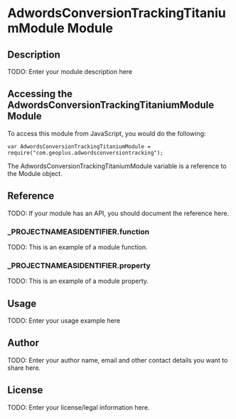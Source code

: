 # AdwordsConversionTrackingTitaniumModule Module

## Description

TODO: Enter your module description here

## Accessing the AdwordsConversionTrackingTitaniumModule Module

To access this module from JavaScript, you would do the following:

	var AdwordsConversionTrackingTitaniumModule = require("com.geoplus.adwordsconversiontracking");

The AdwordsConversionTrackingTitaniumModule variable is a reference to the Module object.	

## Reference

TODO: If your module has an API, you should document
the reference here.

### ___PROJECTNAMEASIDENTIFIER__.function

TODO: This is an example of a module function.

### ___PROJECTNAMEASIDENTIFIER__.property

TODO: This is an example of a module property.

## Usage

TODO: Enter your usage example here

## Author

TODO: Enter your author name, email and other contact
details you want to share here. 

## License

TODO: Enter your license/legal information here.
